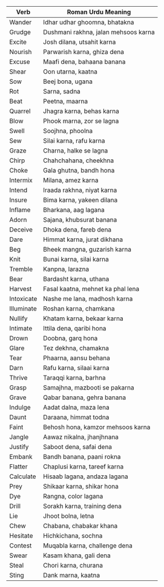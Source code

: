 | **Verb**       | **Roman Urdu Meaning**              |
|--------------|--------------------------------|
| Wander       | Idhar udhar ghoomna, bhatakna |
| Grudge       | Dushmani rakhna, jalan mehsoos karna |
| Excite       | Josh dilana, utsahit karna   |
| Nourish      | Parwarish karna, ghiza dena  |
| Excuse       | Maafi dena, bahaana banana  |
| Shear        | Oon utarna, kaatna          |
| Sow          | Beej bona, ugana            |
| Rot          | Sarna, sadna                |
| Beat         | Peetna, maarna              |
| Quarrel      | Jhagra karna, behas karna   |
| Blow         | Phook marna, zor se lagna   |
| Swell        | Soojhna, phoolna            |
| Sew          | Silai karna, rafu karna     |
| Graze        | Charna, halke se lagna      |
| Chirp        | Chahchahana, cheekhna       |
| Choke        | Gala ghutna, bandh hona     |
| Intermix     | Milana, amez karna          |
| Intend       | Iraada rakhna, niyat karna  |
| Insure       | Bima karna, yakeen dilana   |
| Inflame      | Bharkana, aag lagana        |
| Adorn        | Sajana, khubsurat banana   |
| Deceive      | Dhoka dena, fareb dena     |
| Dare         | Himmat karna, jurat dikhana |
| Beg          | Bheek mangna, guzarish karna |
| Knit         | Bunai karna, silai karna   |
| Tremble      | Kanpna, larazna            |
| Bear         | Bardasht karna, uthana     |
| Harvest      | Fasal kaatna, mehnet ka phal lena |
| Intoxicate   | Nashe me lana, madhosh karna |
| Illuminate   | Roshan karna, chamkana     |
| Nullify      | Khatam karna, bekaar karna |
| Intimate     | Ittila dena, qaribi hona   |
| Drown        | Doobna, garq hona          |
| Glare        | Tez dekhna, chamakna       |
| Tear         | Phaarna, aansu behana      |
| Darn         | Rafu karna, silaai karna   |
| Thrive       | Taraqqi karna, barhna     |
| Grasp        | Samajhna, mazbooti se pakarna |
| Grave        | Qabar banana, gehra banana |
| Indulge      | Aadat dalna, maza lena     |
| Daunt        | Daraana, himmat todna      |
| Faint        | Behosh hona, kamzor mehsoos karna |
| Jangle       | Aawaz nikalna, jhanjhnana  |
| Justify      | Saboot dena, safai dena    |
| Embank       | Bandh banana, paani rokna  |
| Flatter      | Chaplusi karna, tareef karna |
| Calculate    | Hisaab lagana, andaza lagana |
| Prey         | Shikaar karna, shikar hona |
| Dye          | Rangna, color lagana       |
| Drill        | Sorakh karna, training dena |
| Lie          | Jhoot bolna, letna        |
| Chew         | Chabana, chabakar khana    |
| Hesitate     | Hichkichana, sochna        |
| Contest      | Muqabla karna, challenge dena |
| Swear        | Kasam khana, gali dena     |
| Steal        | Chori karna, churana      |
| Sting        | Dank marna, kaatna        |

